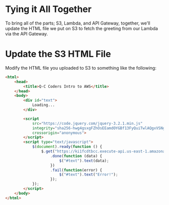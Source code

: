 # Tying it All Together

To bring all of the parts; S3, Lambda, and API Gateway, together, we'll update the HTML file we put on S3 to fetch the greeting from our Lambda via the API Gateway.

# Update the S3 HTML File

Modify the HTML file you uploaded to S3 to something like the following:

```html
<html>
    <head>
        <title>Q-C Coders Intro to AWS</title>
    </head>
    <body>
        <div id="text">
            Loading...
        </div>

        <script
            src="https://code.jquery.com/jquery-3.2.1.min.js"
            integrity="sha256-hwg4gsxgFZhOsEEamdOYGBf13FyQuiTwlAQgxVSNgt4="
            crossorigin="anonymous">
        </script>
        <script type="text/javascript">
            $(document).ready(function () {
                $.get("https://ki1fcdtbcc.execute-api.us-east-1.amazonaws.com/qccodersstage")
                    .done(function (data) {
                        $("#text").text(data);
                    })
                    .fail(function(error) {
                        $("#text").text("Error!");
                    });
            });
        </script>
    </body>
</html>
```